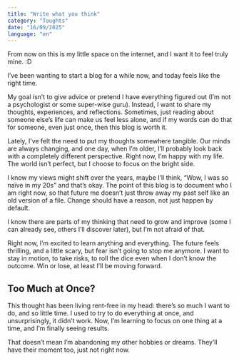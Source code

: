 ```yaml
---
title: "Write what you think"
category: "Toughts"
date: "16/09/2025"
language: "en"
---
```


From now on this is my little space on the internet, and I want it to feel truly mine. :D

I’ve been wanting to start a blog for a while now, and today feels like the right time.

My goal isn’t to give advice or pretend I have everything figured out (I’m not a psychologist or some super-wise guru). Instead, I want to share my thoughts, experiences, and reflections. Sometimes, just reading about someone else’s life can make us feel less alone, and if my words can do that for someone, even just once, then this blog is worth it.

Lately, I’ve felt the need to put my thoughts somewhere tangible. Our minds are always changing, and one day, when I’m older, I’ll probably look back with a completely different perspective. Right now, I’m happy with my life. The world isn’t perfect, but I choose to focus on the bright side.

I know my views might shift over the years, maybe I’ll think, “Wow, I was so naïve in my 20s” and that’s okay. The point of this blog is to document who I am right now, so that future me doesn’t just throw away my past self like an old version of a file. Change should have a reason, not just happen by default.

I know there are parts of my thinking that need to grow and improve (some I can already see, others I’ll discover later), but I’m not afraid of that.

Right now, I’m excited to learn anything and everything. The future feels thrilling, and a little scary, but fear isn’t going to stop me anymore. I want to stay in motion, to take risks, to roll the dice even when I don’t know the outcome. Win or lose, at least I’ll be moving forward.

## Too Much at Once?
This thought has been living rent-free in my head: there’s so much I want to do, and so little time.
I used to try to do everything at once, and unsurprisingly, it didn’t work. Now, I’m learning to focus on one thing at a time, and I’m finally seeing results.

That doesn’t mean I’m abandoning my other hobbies or dreams. They’ll have their moment too, just not right now.
